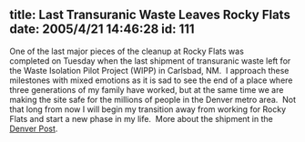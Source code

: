 title: Last Transuranic Waste Leaves Rocky Flats
date: 2005/4/21 14:46:28
id: 111
---
One of the last major pieces of the cleanup at Rocky Flats was completed on Tuesday when the last shipment of transuranic waste left for the Waste Isolation Pilot Project (WIPP) in Carlsbad, NM.  I approach these milestones with mixed emotions as it is sad to see the end of a place where three generations of my family have worked, but at the same time we are making the site safe for the millions of people in the Denver metro area.  Not that long from now I will begin my transition away from working for Rocky Flats and start a new phase in my life.  More about the shipment in the [Denver Post](http://www.denverpost.com/Stories/0,1413,36%257E53%257E2823506,00.html).